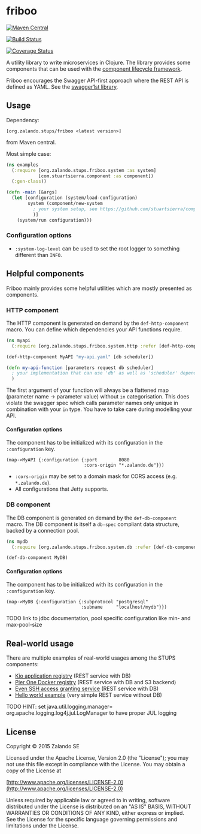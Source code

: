 # friboo

[![Maven Central](https://maven-badges.herokuapp.com/maven-central/org.zalando.stups/friboo/badge.svg)](https://maven-badges.herokuapp.com/maven-central/org.zalando.stups/friboo)

[![Build Status](https://travis-ci.org/zalando-stups/friboo.svg?branch=master)](https://travis-ci.org/zalando-stups/friboo)

[![Coverage Status](https://coveralls.io/repos/zalando-stups/friboo/badge.svg)](https://coveralls.io/r/zalando-stups/friboo)

A utility library to write microservices in Clojure. The library provides some components that can be used with the
[component lifecycle framework](https://github.com/stuartsierra/component).

Friboo encourages the Swagger API-first approach where the REST API is defined as YAML.
See the [swagger1st library](https://github.com/sarnowski/swagger1st).

## Usage

Dependency:

    [org.zalando.stups/friboo <latest version>]

from Maven central.

Most simple case:

```clojure
(ns examples
  (:require [org.zalando.stups.friboo.system :as system]
            [com.stuartsierra.component :as component])
  (:gen-class))

(defn -main [&args]
  (let [configuration (system/load-configuration)
        system (component/new-system
          ; your system setup, see https://github.com/stuartsierra/component
          )]
    (system/run configuration)))
```

### Configuration options

* `:system-log-level` can be used to set the root logger to something different than `INFO`.

## Helpful components

Friboo mainly provides some helpful utilities which are mostly presented as components.

### HTTP component

The HTTP component is generated on demand by the `def-http-component` macro. You can define which dependencies your
API functions require.

```clojure
(ns myapi
  (:require [org.zalando.stups.friboo.system.http :refer [def-http-component]))

(def-http-component MyAPI "my-api.yaml" [db scheduler])

(defn my-api-function [parameters request db scheduler]
  ; your implementation that can use 'db' as well as 'scheduler' dependencies
  )
```

The first argument of your function will always be a flattened map (parameter name -> parameter value) without `in`
categorisation. This does violate the swagger spec which calls parameter names only unique in combination with your
`in` type. You have to take care during modelling your API.

#### Configuration options

The component has to be initialized with its configuration in the `:configuration` key.

    (map->MyAPI {:configuration {:port        8080
                                 :cors-origin "*.zalando.de"}})

* `:cors-origin` may be set to a domain mask for CORS access (e.g. `*.zalando.de`).
* All configurations that Jetty supports.

### DB component

The DB component is generated on demand by the `def-db-component` macro. The DB component is itself a `db-spec`
compliant data structure, backed by a connection pool.

```clojure
(ns mydb
  (:require [org.zalando.stups.friboo.system.db :refer [def-db-component]))

(def-db-component MyDB)
```

#### Configuration options

The component has to be initialized with its configuration in the `:configuration` key.

    (map->MyDB {:configuration {:subprotocol "postgresql"
                                :subname     "localhost/mydb"}})

TODO link to jdbc documentation, pool specific configuration like min- and max-pool-size

## Real-world usage

There are multiple examples of real-world usages among the STUPS components:

* [Kio application registry](https://github.com/zalando-stups/kio) (REST service with DB)
* [Pier One Docker registry](https://github.com/zalando-stups/pierone) (REST service with DB and S3 backend)
* [Even SSH access granting service](https://github.com/zalando-stups/even) (REST service with DB)
* [Hello world example](https://github.com/hjacobs/friboo-hello-world) (very simple REST service without DB)

TODO HINT: set java.util.logging.manager= org.apache.logging.log4j.jul.LogManager to have proper JUL logging

## License

Copyright © 2015 Zalando SE

Licensed under the Apache License, Version 2.0 (the "License");
you may not use this file except in compliance with the License.
You may obtain a copy of the License at

   [http://www.apache.org/licenses/LICENSE-2.0](http://www.apache.org/licenses/LICENSE-2.0)

Unless required by applicable law or agreed to in writing, software
distributed under the License is distributed on an "AS IS" BASIS,
WITHOUT WARRANTIES OR CONDITIONS OF ANY KIND, either express or implied.
See the License for the specific language governing permissions and
limitations under the License.
